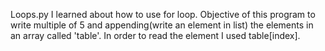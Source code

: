 Loops.py
I learned about how to use for loop. Objective of this program to write multiple of 5 and appending(write an element in list) the elements in an array called 'table'.
In order to read the element I used table[index]. 
